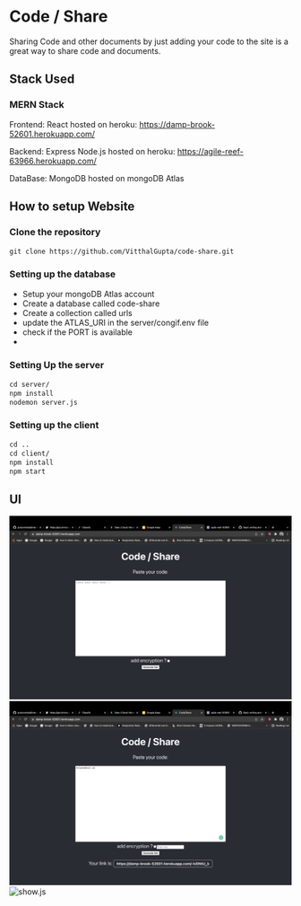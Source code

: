 # Code / Share

Sharing Code and other documents by just adding your code to the site is a great way to share code and documents.

## Stack Used
### MERN Stack

Frontend: React 
    hosted on heroku: https://damp-brook-52601.herokuapp.com/

Backend: Express Node.js
    hosted on heroku: https://agile-reef-63966.herokuapp.com/

DataBase: MongoDB
    hosted on mongoDB Atlas

## How to setup Website

### Clone the repository
```
git clone https://github.com/VitthalGupta/code-share.git
```
### Setting up the database

- Setup your mongoDB Atlas account
- Create a database called code-share
- Create a collection called urls
- update the ATLAS_URI in the server/congif.env file
- check if the PORT is available
- 
### Setting Up the server

```
cd server/
npm install
nodemon server.js
```
### Setting up the client
```
cd ..
cd client/
npm install
npm start
```
## UI
![main.js](assets/Screenshot%202022-02-18%20at%206.58.50%20AM.png)
![main.js with data](assets/Screenshot%202022-02-18%20at%207.04.48%20AM.png)
![show.js](assets/Screenshot%202022-02-18%20at%208.11.44%20AM.png)